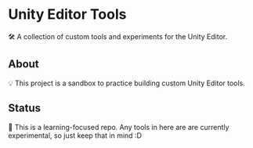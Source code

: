 # Unity Editor Tools
🛠 A collection of custom tools and experiments for the Unity Editor. 

## About

💡 This project is a sandbox to practice building custom Unity Editor tools.

## Status

📝 This is a learning-focused repo. Any tools in here are are currently experimental, so just keep that in mind :D

